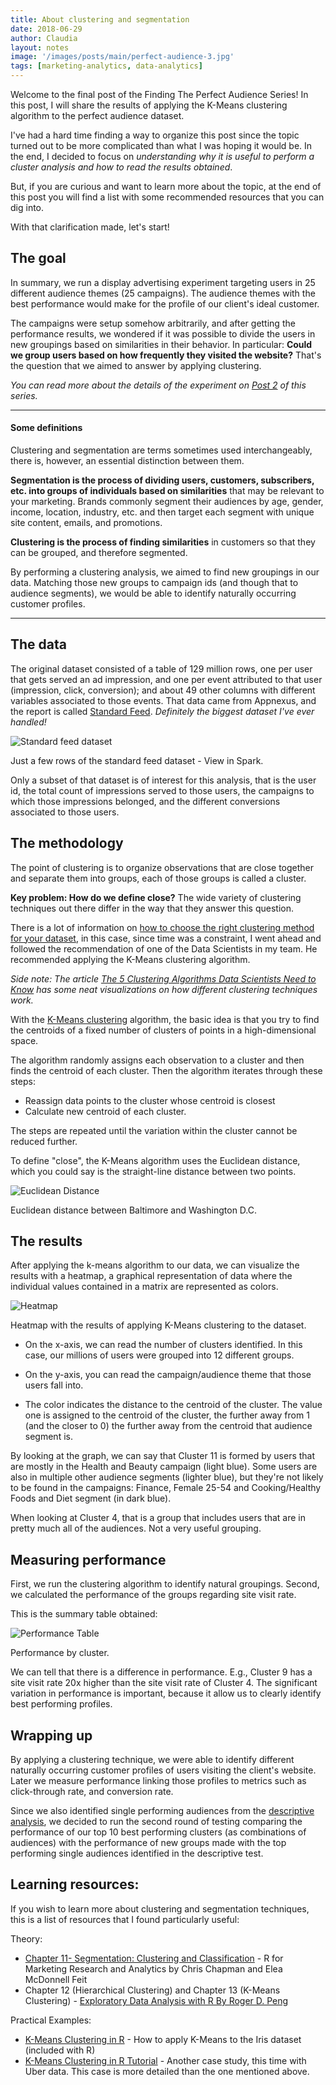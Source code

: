 ```yaml
---
title: About clustering and segmentation
date: 2018-06-29
author: Claudia
layout: notes
image: '/images/posts/main/perfect-audience-3.jpg'
tags: [marketing-analytics, data-analytics]
---
```


Welcome to the final post of the Finding The Perfect Audience Series! In this post, I will share the results of applying the K-Means clustering algorithm to the perfect audience dataset.

I've had a hard time finding a way to organize this post since the topic turned out to be more complicated than what I was hoping it would be. In the end, I decided to focus on *understanding why it is useful to perform a cluster analysis and how to read the results obtained*. 

But, if you are curious and want to learn more about the topic, at the end of this post you will find a list with some recommended resources that you can dig into.

With that clarification made, let's start!

## The goal

In summary, we run a display advertising experiment targeting users in  25 different audience themes (25 campaigns).  The audience themes with the best performance would make for the profile of our client's ideal customer.

The campaigns were setup somehow arbitrarily, and after getting the performance results, we wondered if it was possible to divide the users in new groupings based on similarities in their behavior. In particular: **Could we group users based on how frequently they visited the website?** That's the question that we aimed to answer by applying clustering.

*You can read more about the details of the experiment on [Post 2](http://claudiagerez.com/2018/06/23/perfect-audience-2/) of this series.*

---
#### Some definitions
Clustering and segmentation are terms sometimes used interchangeably, there is, however, an essential distinction between them. 

**Segmentation is the process of dividing users, customers, subscribers, etc. into groups of individuals based on similarities** that may be relevant to your marketing.  Brands commonly segment their audiences by age, gender, income, location, industry, etc. and then target each segment with unique site content, emails, and promotions. 

**Clustering is the process of finding similarities** in customers so that they can be grouped, and therefore segmented.

By performing a clustering analysis, we aimed to find new groupings in our data.  Matching those new groups to campaign ids (and though that to audience segments), we would be able to identify naturally occurring customer profiles.

---
## The data

The original dataset consisted of a table of 129 million rows, one per user that gets served an ad impression, and one per event attributed to that user (impression, click, conversion); and about 49 other columns with different variables associated to those events.  That data came from Appnexus, and the report is called [Standard Feed](https://wiki.appnexus.com/display/api/Standard+Feed).  *Definitely the biggest dataset I've ever handled!*

![Standard feed dataset](/images/posts/assets/perfect-audience/dataset.png)
<p class="caption">Just a few rows of the standard feed dataset - View in Spark.</p>

Only a subset of that dataset is of interest for this analysis, that is the user id, the total count of impressions served to those users, the campaigns to which those impressions belonged, and the different conversions associated to those users.

## The methodology

The point of clustering is to organize observations that are close together and separate them into groups, each of those groups is called a cluster.

**Key problem: How do we define close?** The wide variety of clustering techniques out there differ in the way that they answer this question.

There is a lot of information on [how to choose the right clustering method for your dataset](http://www.sthda.com/english/articles/29-cluster-validation-essentials/98-choosing-the-best-clustering-algorithms/), in this case, since time was a constraint, I went ahead and followed the recommendation of one of the Data Scientists in my team.  He recommended applying the K-Means clustering algorithm.

*Side note: The article [The 5 Clustering Algorithms Data Scientists Need to Know](https://towardsdatascience.com/the-5-clustering-algorithms-data-scientists-need-to-know-a36d136ef68) has some neat visualizations on how different clustering techniques work.*

With the [K-Means clustering](https://en.wikipedia.org/wiki/K-means_clustering) algorithm, the basic idea is that you try to find the centroids of a fixed number of clusters of points in a high-dimensional space.

The algorithm randomly assigns each observation to a cluster and then finds the centroid of each cluster.  Then the algorithm iterates through these steps:

- Reassign data points to the cluster whose centroid is closest
- Calculate new centroid of each cluster.

The steps are repeated until the variation within the cluster cannot be reduced further. 

To define "close", the K-Means algorithm uses the Euclidean distance, which you could say is the straight-line distance between two points.

![Euclidean Distance](/images/posts/assets/perfect-audience/euclidean_distance.png)
<p class="caption">Euclidean distance between Baltimore and Washington D.C.</p>

## The results

After applying the k-means algorithm to our data, we can visualize the results with a heatmap, a graphical representation of data where the individual values contained in a matrix are represented as colors. 

![Heatmap](/images/posts/assets/perfect-audience/heatmap.png)
<p class="caption">Heatmap with the results of applying K-Means clustering to the dataset.</p>

- On the x-axis, we can read the number of clusters identified.  In this case, our millions of users were grouped into 12 different groups.

- On the y-axis, you can read the campaign/audience theme that those users fall into.

- The color indicates the distance to the centroid of the cluster.  The value one is assigned to the centroid of the cluster, the further away from 1 (and the closer to 0) the further away from the centroid that audience segment is.

By looking at the graph, we can say that Cluster 11 is formed by users that are mostly in the Health and Beauty campaign (light blue). Some users are also in multiple other audience segments (lighter blue), but they're not likely to be found in the campaigns: Finance, Female 25-54 and Cooking/Healthy Foods and Diet segment (in dark blue).

When looking at Cluster 4, that is a group that includes users that are in pretty much all of the audiences. Not a very useful grouping.

## Measuring performance

First, we run the clustering algorithm to identify natural groupings.
Second, we calculated the performance of the groups regarding site visit rate.

This is the summary table obtained:

![Performance Table](/images/posts/assets/perfect-audience/cluster-performance.png)
<p class="caption">Performance by cluster.</p>

We can tell that there is a difference in performance. E.g., Cluster 9 has a site visit rate 20x higher than the site visit rate of Cluster 4.  The significant variation in performance is important, because it allow us to clearly identify best performing profiles.

## Wrapping up

By applying a clustering technique, we were able to identify different naturally occurring customer profiles of users visiting the client's website.  Later we measure performance linking those profiles to metrics such as click-through rate, and conversion rate.

Since we also identified single performing audiences from the [descriptive analysis](http://claudiagerez.com/2018/06/23/perfect-audience-2/), we decided to run the second round of testing comparing the performance of our top 10 best performing clusters (as combinations of audiences) with the performance of new groups made with the top performing single audiences identified in the descriptive test.

## Learning resources:

If you wish to learn more about clustering and segmentation techniques, this is a list of resources that I found particularly useful:

Theory:
- [Chapter 11- Segmentation: Clustering and Classification](http://r-marketing.r-forge.r-project.org/Instructor/Chapter11/Chapter11-ChapmanFeit.html#/2) - R for Marketing Research and Analytics by Chris Chapman and Elea McDonnell Feit
- Chapter 12 (Hierarchical Clustering) and Chapter 13 (K-Means Clustering) - [Exploratory Data Analysis with R By Roger D. Peng](https://leanpub.com/exdata)

Practical Examples:
- [K-Means Clustering in R](https://www.r-bloggers.com/k-means-clustering-in-r/) - How to apply K-Means to the Iris dataset (included with R)
- [K-Means Clustering in R Tutorial](https://www.datacamp.com/community/tutorials/k-means-clustering-r) - Another case study, this time with Uber data. This case is more detailed than the one mentioned above.

